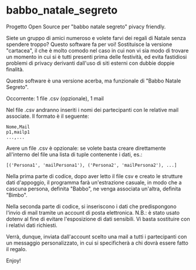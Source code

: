 # babbo_natale_segreto
Progetto Open Source per "babbo natale segreto" pivacy friendly.

Siete un gruppo di amici numeroso e volete farvi dei regali di Natale senza spendere troppo? Questo software fa per voi!
Sostituisce la versione "cartacea", il che è molto comodo nel caso in cui non vi sia modo di trovare un momento in cui si è tutti presenti prima delle festività, ed evita fastidiosi problemi di privacy derivanti dall'uso di siti esterni con dubbie doppie finalità.

Questo software è una versione acerba, ma funzionale di "Babbo Natale Segreto".

Occorrente:
1 file .csv (opzionale),
1 mail

Nel file .csv andranno inseriti i nomi dei partecipanti con le relative mail associate. Il formato è il seguente:
```
Nome,Mail
p1,mailp1
...,...
```

Avere un file .csv è opzionale: se volete basta creare direttamente all'interno del file una lista di tuple contenente i dati, es.:
```
[('Persona1', 'mailPersona1'), ('Persona2', 'mailPersona2'), ...]
```
Nella prima parte di codice, dopo aver letto il file csv e creato le strutture dati d'appoggio, il programma farà un'estrazione casuale, in modo che a cascuna persona, definita "Babbo", ne venga associata un'altra, definita "Bimbo".

Nella seconda parte di codice, si inseriscono i dati che predispongono l'invio di mail tramite un account di posta elettronica.
N.B.: è stato usato dotenv al fine di evitare l'esposizione di dati sensibili. Vi basta sostituire con i relativi dati richiesti.

Verrà, dunque, inviata dall'account scelto una mail a tutti i partecipanti con un messaggio personalizzato, in cui si specificherà a chi dovrà essere fatto il regalo.

Enjoy!



